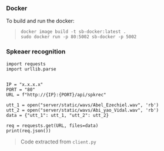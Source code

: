 ### Docker
To build and run the docker:  
> `docker image build -t sb-docker:latest .`  
> `sudo docker run -p 80:5002 sb-docker -p 5002`


### Spkeaer recognition
```
import requests
import urllib.parse


IP = "x.x.x.x"
PORT = "80"
URL = f"http://{IP}:{PORT}/api/spkrec"

utt_1 = open("server/static/wavs/Abel_Ezechiel.wav", 'rb')
utt_2 = open("server/static/wavs/Abi_yao_Vidal.wav", 'rb')
data = {"utt_1": utt_1, "utt_2": utt_2}

req = requests.get(URL, files=data)
print(req.json())
```
> Code extracted from `client.py`

